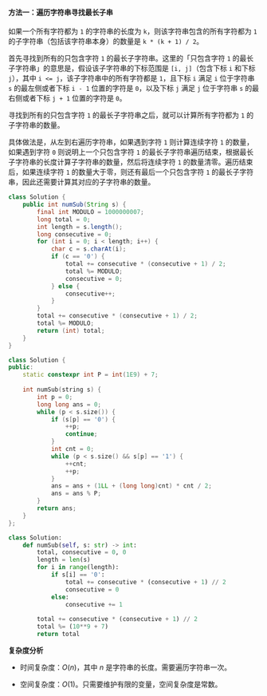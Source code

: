 #### 方法一：遍历字符串寻找最长子串

如果一个所有字符都为 `1` 的字符串的长度为 `k`，则该字符串包含的所有字符都为 `1` 的子字符串（包括该字符串本身）的数量是 `k * (k + 1) / 2`。

首先寻找到所有的只包含字符 `1` 的最长子字符串。这里的「只包含字符 `1` 的最长子字符串」的意思是，假设该子字符串的下标范围是 `[i, j]`（包含下标 `i` 和下标 `j`），其中 `i <= j`，该子字符串中的所有字符都是 `1`，且下标 `i` 满足 `i` 位于字符串 `s` 的最左侧或者下标 `i - 1` 位置的字符是 `0`，以及下标 `j` 满足 `j` 位于字符串 `s` 的最右侧或者下标 `j + 1` 位置的字符是 `0`。

寻找到所有的只包含字符 `1` 的最长子字符串之后，就可以计算所有字符都为 `1` 的子字符串的数量。

具体做法是，从左到右遍历字符串，如果遇到字符 `1` 则计算连续字符 `1` 的数量，如果遇到字符 `0` 则说明上一个只包含字符 `1` 的最长子字符串遍历结束，根据最长子字符串的长度计算子字符串的数量，然后将连续字符 `1` 的数量清零。遍历结束后，如果连续字符 `1` 的数量大于零，则还有最后一个只包含字符 `1` 的最长子字符串，因此还需要计算其对应的子字符串的数量。

```Java [sol1-Java]
class Solution {
    public int numSub(String s) {
        final int MODULO = 1000000007;
        long total = 0;
        int length = s.length();
        long consecutive = 0;
        for (int i = 0; i < length; i++) {
            char c = s.charAt(i);
            if (c == '0') {
                total += consecutive * (consecutive + 1) / 2;
                total %= MODULO;
                consecutive = 0;
            } else {
                consecutive++;
            }
        }
        total += consecutive * (consecutive + 1) / 2;
        total %= MODULO;
        return (int) total;
    }
}
```

```cpp [sol1-C++]
class Solution {
public:
    static constexpr int P = int(1E9) + 7;
    
    int numSub(string s) {
        int p = 0;
        long long ans = 0;
        while (p < s.size()) {
            if (s[p] == '0') {
                ++p;
                continue;
            }
            int cnt = 0;
            while (p < s.size() && s[p] == '1') {
                ++cnt;
                ++p;
            }
            ans = ans + (1LL + (long long)cnt) * cnt / 2;
            ans = ans % P;
        }
        return ans;
    }
};
```

```Python [sol1-Python3]
class Solution:
    def numSub(self, s: str) -> int:
        total, consecutive = 0, 0
        length = len(s)
        for i in range(length):
            if s[i] == '0':
                total += consecutive * (consecutive + 1) // 2
                consecutive = 0
            else:
                consecutive += 1
        
        total += consecutive * (consecutive + 1) // 2
        total %= (10**9 + 7)
        return total
```

**复杂度分析**

- 时间复杂度：$O(n)$，其中 $n$ 是字符串的长度。需要遍历字符串一次。

- 空间复杂度：$O(1)$。只需要维护有限的变量，空间复杂度是常数。